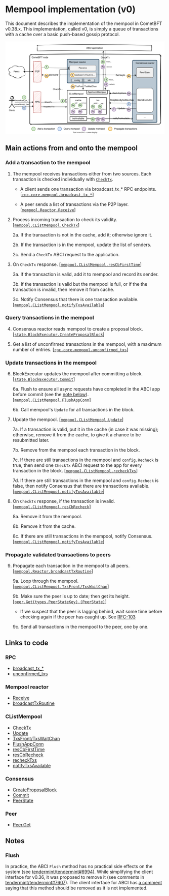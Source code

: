 # Mempool implementation (v0)

This document describes the implementation of the mempool in CometBFT v0.38.x.
This implementation, called v0, is simply a queue of transactions with a cache
over a basic push-based gossip protocol.

![Mempool](./mempool-v0.svg)

## Main actions from and onto the mempool
### Add a transaction to the mempool

1. The mempool receives transactions either from two sources. Each transaction
   is checked individually with [`CheckTx`][CheckTx].
    
    - A client sends one transaction via broadcast_tx_* RPC endpoints. 
        [[`rpc.core.mempool.broadcast_tx_*`][broadcast_tx_*]]
        <!-- [spec:CheckTxRPC] -->
    
    - A peer sends a list of transactions via the P2P layer.
        [[`mempool.Reactor.Receive`][Receive]]
        <!-- [spec:P2P_ReceiveTxs] -->

2. Process incoming transaction to check its validity. 
    [[`mempool.CListMempool.CheckTx`][CheckTx]]
    <!-- [spec:CheckTxRPC_] -->
    
    2a. If the transaction is not in the cache, add it; otherwise ignore it.
    
    2b. If the transaction is in the mempool, update the list of senders.
    
    2c. Send a `CheckTx` ABCI request to the application.

3. On `CheckTx` response.
    [[`mempool.CListMempool.resCbFirstTime`][resCbFirstTime]]
    <!-- [spec:ReceiveCheckTxResponse] -->
    
    3a. If the transaction is valid, add it to mempool and record its sender.
    
    3b. If the transaction is valid but the mempool is full, or if the the
    transaction is invalid, then remove it from cache.

    3c. Notify Consensus that there is one transaction available.
        [[`mempool.CListMempool.notifyTxsAvailable`][notifyTxsAvailable]]

### Query transactions in the mempool

4. Consensus reactor reads mempool to create a proposal block.
    [[`state.BlockExecutor.CreateProposalBlock`][CreateProposalBlock]]

5. Get a list of unconfirmed transactions in the mempool, with a maximum number
   of entries. [[`rpc.core.mempool.unconfirmed_txs`][unconfirmed_txs]]

### Update transactions in the mempool

6. BlockExecutor updates the mempool after committing a block.
    [[`state.BlockExecutor.Commit`][Commit]]

    6a. Flush to ensure all async requests have completed in the ABCI app before
        commit (see the [note below](#flush)). [[`mempool.CListMempool.FlushAppConn`][FlushAppConn]]

    6b. Call mempool's `Update` for all transactions in the block. 

7. Update the mempool. [[`mempool.CListMempool.Update`][Update]]
    <!-- [spec:Consensus_Update] -->

    7a. If a transaction is valid, put it in the cache (in case it was missing);
    otherwise, remove it from the cache, to give it a chance to be resubmitted
    later.

    7b. Remove from the mempool each transaction in the block.

    7c. If there are still transactions in the mempool and `config.Recheck` is
    true, then send one `CheckTx` ABCI request to the app for every transaction
    in the block. [[`mempool.CListMempool.recheckTxs`][recheckTxs]]
    
    7d. If there are still transactions in the mempool and `config.Recheck` is
    false, then notify Consensus that there are transactions available.
        [[`mempool.CListMempool.notifyTxsAvailable`][notifyTxsAvailable]]

8. On `CheckTx` response, if the transaction is invalid.
    [[`mempool.CListMempool.resCbRecheck`][resCbRecheck]]
    <!-- [spec:ReceiveRecheckTxResponse] -->
    
    8a. Remove it from the mempool.
    
    8b. Remove it from the cache.

    8c. If there are still transactions in the mempool, notify Consensus.
        [[`mempool.CListMempool.notifyTxsAvailable`][notifyTxsAvailable]]

### Propagate validated transactions to peers

9. Propagate each transaction in the mempool to all peers.
    [[`mempool.Reactor.broadcastTxRoutine`][broadcastTxRoutine]]
    <!-- [spec:P2P_SendTx] -->

    9a. Loop through the mempool.
        [[`mempool.CListMempool.TxsFront/TxsWaitChan`][txs-loop]]

    9b. Make sure the peer is up to date; then get its height.
        [[`peer.Get(types.PeerStateKey).(PeerState)`][Peer.Get]]
      - If we suspect that the peer is lagging behind, wait some time before
        checking again if the peer has caught up. See
        [RFC-103](https://github.com/cometbft/cometbft/blob/main/docs/rfc/rfc-103-incoming-txs-when-catching-up.md)

    9c. Send all transactions in the mempool to the peer, one by one.

## Links to code
### RPC
- [broadcast_tx_*]
- [unconfirmed_txs]

### Mempool reactor
- [Receive]
- [broadcastTxRoutine]

### CListMempool
- [CheckTx]
- [Update]
- [TxsFront/TxsWaitChan][txs-loop]
- [FlushAppConn]
- [resCbFirstTime]
- [resCbRecheck]
- [recheckTxs]
- [notifyTxsAvailable]

### Consensus
- [CreateProposalBlock]
- [Commit]
- [PeerState]

### Peer

- [Peer.Get]

[broadcast_tx_*]: https://github.com/cometbft/cometbft/blob/v0.38.x/rpc/core/mempool.go#L22-L144
[unconfirmed_txs]: https://github.com/cometbft/cometbft/blob/v0.38.x/rpc/core/mempool.go#L149

[Receive]: https://github.com/cometbft/cometbft/blob/v0.38.x/mempool/reactor.go#L93
[broadcastTxRoutine]: https://github.com/cometbft/cometbft/blob/v0.38.x/mempool/reactor.go#L132

[FlushAppConn]: https://github.com/cometbft/cometbft/blob/v0.38.x/mempool/clist_mempool.go#L153
[txs-loop]: https://github.com/cometbft/cometbft/blob/v0.38.x/mempool/clist_mempool.go#L176-L192
[CheckTx]: https://github.com/cometbft/cometbft/blob/v0.38.x/mempool/clist_mempool.go#L202
[resCbFirstTime]: https://github.com/cometbft/cometbft/blob/v0.38.x/mempool/clist_mempool.go#L369
[resCbRecheck]: https://github.com/cometbft/cometbft/blob/v0.38.x/mempool/clist_mempool.go#L432
[notifyTxsAvailable]: https://github.com/cometbft/cometbft/blob/v0.38.x/mempool/clist_mempool.go#L504
[Update]: https://github.com/cometbft/cometbft/blob/v0.38.x/mempool/clist_mempool.go#L577
[recheckTxs]: https://github.com/cometbft/cometbft/blob/v0.38.x/mempool/clist_mempool.go#L641

[CreateProposalBlock]: https://github.com/cometbft/cometbft/blob/v0.38.x/state/execution.go#L101
[Commit]: https://github.com/cometbft/cometbft/blob/v0.38.x/state/execution.go#L351
[PeerState]: https://github.com/cometbft/cometbft/blob/v0.38.x/consensus/reactor.go#L1021

[Peer.Get]: https://github.com/CometBFT/cometbft/blob/v0.38.x/p2p/peer.go#L44

## Notes

### Flush

In practice, the ABCI `Flush` method has no practical side effects on the system
(see
[tendermint/tendermint#6994](https://github.com/tendermint/tendermint/issues/6994)).
While simplifying the client interface for v0.36, it was proposed to remove it
(see comments in
[tendermint/tendermint#7607](https://github.com/tendermint/tendermint/issues/7607)).
The client interface for ABCI has [a
comment](https://github.com/CometBFT/cometbft/blob/4790ea3e46475064d5475c787427ae926c5a9e94/abci/client/client.go#L31)
saying that this method should be removed as it is not implemented.
